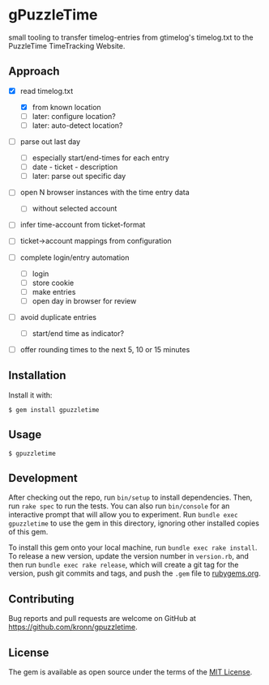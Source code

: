 # gPuzzleTime

small tooling to transfer timelog-entries from gtimelog's timelog.txt to the PuzzleTime TimeTracking Website.

## Approach

- [X] read timelog.txt
  - [X] from known location
  - [ ] later: configure location?
  - [ ] later: auto-detect location?
- [ ] parse out last day
  - [ ] especially start/end-times for each entry
  - [ ] date - ticket - description
  - [ ] later: parse out specific day
- [ ] open N browser instances with the time entry data
  - [ ] without selected account
- [ ] infer time-account from ticket-format
- [ ] ticket->account mappings from configuration
- [ ] complete login/entry automation
  - [ ] login
  - [ ] store cookie
  - [ ] make entries
  - [ ] open day in browser for review
- [ ] avoid duplicate entries
  - [ ] start/end time as indicator?
- [ ] offer rounding times to the next 5, 10 or 15 minutes


## Installation

Install it with:

    $ gem install gpuzzletime

## Usage

    $ gpuzzletime

## Development

After checking out the repo, run `bin/setup` to install dependencies. Then, run `rake spec` to run the tests. You can also run `bin/console` for an interactive prompt that will allow you to experiment. Run `bundle exec gpuzzletime` to use the gem in this directory, ignoring other installed copies of this gem.

To install this gem onto your local machine, run `bundle exec rake install`. To release a new version, update the version number in `version.rb`, and then run `bundle exec rake release`, which will create a git tag for the version, push git commits and tags, and push the `.gem` file to [rubygems.org](https://rubygems.org).

## Contributing

Bug reports and pull requests are welcome on GitHub at https://github.com/kronn/gpuzzletime.


## License

The gem is available as open source under the terms of the [MIT License](http://opensource.org/licenses/MIT).
